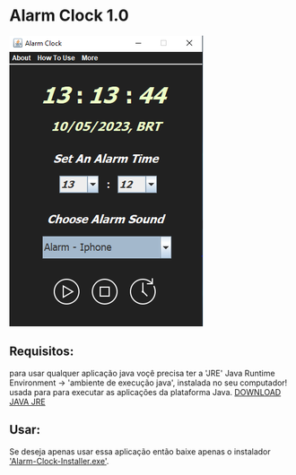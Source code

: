 # Alarm Clock 1.0

<img src="./design/Front-End/Front-End.png"></img>

## Requisitos: 

para usar qualquer aplicação java voçê precisa ter a 'JRE' Java Runtime Environment -> 'ambiente de execução java', instalada no seu computador!
usada para para executar as aplicações da plataforma Java. <a href="https://www.java.com/pt-BR/download/manual.jsp">DOWNLOAD JAVA JRE</a>

## Usar:

Se deseja apenas usar essa aplicação então baixe apenas o instalador <a href="https://github.com/jtas20/AlarmClock/blob/main/Alarm-Clock-Installer.exe">'Alarm-Clock-Installer.exe'</a>.
